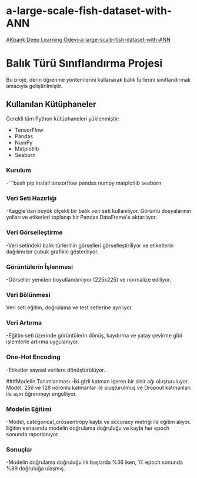 # a-large-scale-fish-dataset-with-ANN
 [AKbank Deep Learning Ödevi-a-large-scale-fish-dataset-with-ANN](https://www.kaggle.com/code/azizcanbalc/a-large-scale-fish-dataset-with-ann)

# Balık Türü Sınıflandırma Projesi

Bu proje, derin öğrenme yöntemlerini kullanarak balık türlerini sınıflandırmak amacıyla geliştirilmiştir.

## Kullanılan Kütüphaneler

Gerekli tüm Python kütüphaneleri yüklenmiştir:

- TensorFlow
- Pandas
- NumPy
- Matplotlib
- Seaborn

### Kurulum

-```bash
pip install tensorflow pandas numpy matplotlib seaborn 

### Veri Seti Hazırlığı
-Kaggle'dan büyük ölçekli bir balık veri seti kullanılıyor. Görüntü dosyalarının yolları ve etiketleri toplanıp bir Pandas DataFrame'e aktarılıyor.

### Veri Görselleştirme
-Veri setindeki balık türlerinin görselleri görselleştiriliyor ve etiketlerin dağılımı bir çubuk grafikle gösteriliyor.

### Görüntülerin İşlenmesi
-Görseller yeniden boyutlandırılıyor (225x225) ve normalize ediliyor.

### Veri Bölünmesi
Veri seti eğitim, doğrulama ve test setlerine ayrılıyor.

### Veri Artırma
-Eğitim seti üzerinde görüntülerin dönüş, kaydırma ve yatay çevirme gibi işlemlerle artırma uygulanıyor.

### One-Hot Encoding
-Etiketler sayısal verilere dönüştürülüyor.

###Modelin Tanımlanması
-İki gizli katman içeren bir sinir ağı oluşturuluyor. Model, 256 ve 128 nöronlu katmanlar ile oluşturulmuş ve Dropout katmanları ile aşırı öğrenmeyi engelliyor.

### Modelin Eğitimi
-Model, categorical_crossentropy kaybı ve accuracy metriği ile eğitim alıyor. Eğitim esnasında modelin doğrulama doğruluğu ve kaybı her epoch sonunda raporlanıyor.

### Sonuçlar
-Modelin doğrulama doğruluğu ilk başlarda %36 iken, 17. epoch sonunda %89 doğruluğa ulaşmış.
